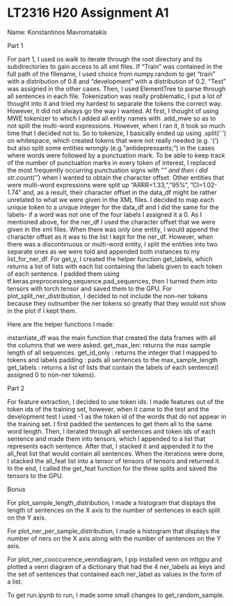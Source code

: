 # LT2316 H20 Assignment A1

Name: Konstantinos Mavromatakis

Part 1

For part 1, I used os.walk to iterate through the root directory and its subdirectories to gain access to all xml files. If “Train” was contained in the full path of the filename, I used choice from  numpy.random to get “train” with a distribution of 0.8 and “development” with a distribution of 0.2. “Test” was assigned in the other cases. Then, I used ElementTree to parse through all sentences in each file. Tokenization was really problematic, I put a lot of thought into it and tried my hardest to separate the tokens the correct way. However, it did not always go the way I wanted. At first, I thought of using MWE tokenizer to which I added all entity names with .add_mwe so as to not split the multi-word expressions. However, when I ran it, it took so much time that I decided not to.  So to tokenize, I basically ended up using .split(‘ ’) on whitespace, which created tokens that were not really needed (e.g. ‘(’) but also split some entities wrongly (e.g.“antidepressants;”) in the cases where words were followed by a punctuation mark. To be able to keep track of the number of punctuation marks in every token of interest, I replaced the most frequently occurring punctuation signs with “_” and then i did str.count(‘_’) when I wanted to obtain the character offset. Other entities that were multi-word expressions were split up  “ARRR=1.33,”,”95%”, ”CI=1.02-1.74” and, as a result, their character offset in the data_df  might be rather unrelated to what we were given in the XML files. I decided to map each unique token to a unique integer for the data_df and I did the same for the labels- if a word was not one of the four labels I assigned it a 0. As I mentioned above, for the ner_df  I used the character offset that we were given in the xml files. When there was only one entity, I would append the character offset as it was to the list I kept for the ner_df. However, when there was a discontinuous or multi-word entity, I split the entities into two separate ones as we were told and appended both instances to my list_for_ner_df.
For get_y, I created the helper function get_labels, which returns a list of lists with each list containing the labels given to each token of each sentence. I padded them using tf.keras.preprocessing.sequence.pad_sequences, then I turned them into tensors with torch.tensor and saved them to the GPU.
For plot_split_ner_distribution, I decided to not include the non-ner tokens because they outnumber the ner tokens so greatly that they would not show in the plot if I kept them.

Here are the helper functions I made:

instantiate_df was the main function that created the data frames with all the columns that we were asked.
get_max_len: returns the max sample length of all sequences.
get_id_only : returns the integer that I mapped to tokens and labels
padding : pads all sentences to the max_sample_length
get_labels : returns a list of lists that contain the labels of each sentence(I assigned 0 to non-ner tokens).


Part 2

For feature extraction, I decided to use token ids. I made features out of the token ids of the training set, however, when it came to the test and the development test I used -1 as the token id of the words that do not appear in the training set. I first padded the sentences to get them all to the same word length. Then, I iterated through all sentences and token ids of each sentence and made them into tensors, which I appended to a list that represents each sentence. After that, I stacked it and appended it to the all_feat list that would contain all sentences. When the iterations were done, I stacked the all_feat list into a tensor of tensors of tensors and returned it. In the end, I called the get_feat function for the three splits and saved the tensors to the GPU.

Bonus

For plot_sample_length_distribution, I made a histogram that displays the length of sentences on the X axis to the number of sentences in each split on the Y axis.

For plot_ner_per_sample_distribution, I made  a histogram that displays the number of ners on the X axis along with the number of sentences on the Y axis.

For plot_ner_cooccurence_venndiagram, I pip installed venn on mltgpu and plotted a venn diagram of  a dictionary that had the 4 ner_labels as keys and the set of sentences that contained each ner_label as values in the form of a list.

To get run.ipynb to run, I made some small changes to get_random_sample.

